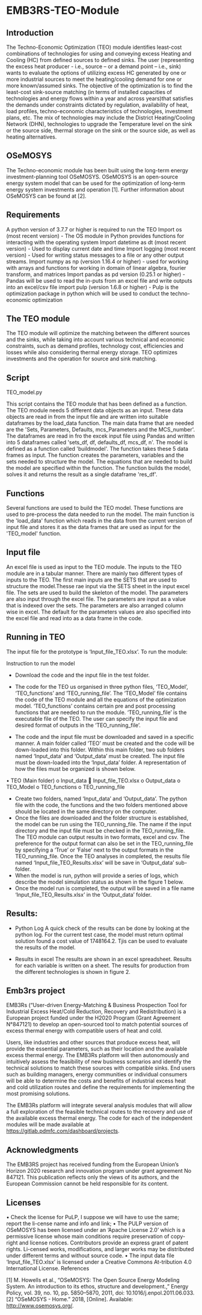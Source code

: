 # EMB3RS-TEO-Module

## Introduction
The Techno-Economic Optimization (TEO) module identifies least-cost combinations of technologies for using and conveying excess Heating and Cooling (HC) from defined sources to defined sinks. The user (representing the excess heat producer - i.e., source – or a demand point – i.e., sink) wants to evaluate the options of utilizing excess HC generated by one or more industrial sources to meet the heating/cooling demand for one or more known/assumed sinks. The objective of the optimization is to find the least-cost sink-source matching (in terms of installed capacities of technologies and energy flows within a year and across years)that satisfies the demands under constraints dictated by regulation, availability of heat, load profiles, techno-economic characteristics of technologies, investment plans, etc. The mix of technologies may include the District Heating/Cooling Network (DHN), technologies to upgrade the Temperature level on the sink or the source side, thermal storage on the sink or the source side, as well as heating alternatives. 

## OSeMOSYS

The Techno-economic module has been built using the long-term energy investment-planning tool OSeMOSYS. OSeMOSYS is an open-source energy system model that can be used for the optimization of long-term energy system investments and operation [1]. Further information about OSeMOSYS can be found at [2]. 

## Requirements
A python version of 3.7.7 or higher is required to run the TEO
Import os (most recent version) - The OS module in Python provides functions for interacting with the operating system
Import datetime as dt (most recent version) - Used to display current date and time
Import logging (most recent version)  - Used for writing status messages to a file or any other output streams.
Import numpy as np (version  1.16.4 or higher) - used for working with arrays and functions for working in domain of linear algebra, fourier transform, and matrices
Import pandas as pd version  (0.25.1 or higher) - Pandas will be used to read the in-puts from an excel file and write outputs into an excel/csv file
import pulp (version 1.6.8 or higher) - Pulp is the optimization package in python which will be used to conduct the techno-economic optimization

## The TEO module 

The TEO module will optimize the matching between the different sources and the sinks, while taking into account various technical and economic constraints, such as demand profiles, technology cost, efficiencies and losses while also considering thermal energy storage. TEO optimizes investments and the operation for source and sink matching. 

## Script
TEO_model.py

This script contains the TEO module that has been defined as a function. The TEO module needs 5 different data objects as an input. These data objects are read in from the input file and are written into suitable dataframes by the load_data function. The main data frame that are needed are the 'Sets, Parameters, Defaults, mcs_Parameters and the MCS_number'. The dataframes are read in fro the excek input file using Pandas and written into 5 dataframes called 'sets_df, df, defaults_df, mcs_df, n'. The model is defined as a function called 'buildmodel'. The function takes these 5 data frames as input. The function creates the parameters, variables and the sets needed to structure the model. The equations that are needed to build the model are specified within the function. The function builds the model, solves it and returns the result as a single dataframe 'res_df'.

## Functions
Several functions are used to build the TEO model. These functions are used to pre-process the data needed to run the model. The main function is the 'load_data' function which reads in the data from the current version of input file and stores it as the data frames that are used as input for the 'TEO_model' function. 

## Input file

An excel file is used as input to the TEO module. The inputs to the TEO module are in a tabular manner. There are mainly two different types of inputs to the TEO. The first main inputs are the SETS that are used to structure the model.Thesse rae input via the SETS sheet in the input excel file. The sets are used to build the skeleton of the model. The parameters are also input through the excel file. The parameters are input as a value that is indexed over the sets. The parameters are also arranged column wise in excel. The default for the parameters values are also specified into the excel file and read into as a data frame in the code. 

## Running in TEO

The input file for the prototype is ‘Input_file_TEO.xlsx’. To run the module:

Instruction to run the model
- Download the code and the input file in the test folder. 
- The code for the TEO us organised in three python files, ‘TEO_Model’, ‘TEO_functions’ and ‘TEO_running_file’. The ‘TEO_Model’ file contains the code of the TEO module and all   the equations of the optimization model. ‘TEO_functions’ contains certain pre and post processing functions that are needed to run the module. ‘TEO_running_file’ is the         executable file of the TEO. The user can specify the input file and desired format of outputs in the ‘TEO_running_file’.

- The code and the input file must be downloaded and saved in a specific manner. A main folder called ‘TEO’ must be created and the code will be down-loaded into this folder. Within this main folder, two sub folders named ‘Input_data’ and ‘Output_data’ must be created. The input file must be down-loaded into the ‘Input_data’ folder. A representation of how the files must be organized is shown below. 

•	TEO (Main folder) 
  o	Input_data 
    	Input_file_TEO.xlsx 
  o	Output_data 
  o	TEO_Model
  o	TEO_functions
  o	TEO_running_file

- Create two folders, named ‘Input_data’ and ‘Output_data’. The python file with the code, the functions and the two folders mentioned above should be located in the same directory on the computer. 
- Once the files are downloaded and the folder structure is established, the model can be run using the TEO_running_file. The name if the input directory and the input file must   be checked in the TEO_running_file. The TEO module can output results in two formats, excel and csv. The preference for the output format can also be set in the               TEO_running_file by specifying a ‘True’ or ‘False’ next to the output formats in the TEO_running_file. Once the TEO analyses in completed, the results file named  ‘Input_file_TEO_Results.xlsx’ will be save in ‘Output_data’ sub-folder.
- When the model is run, python will provide a series of logs, which describe the model simulation status as shown in the figure 1 below. 
- Once the model run is completed, the output will be saved in a file name ‘Input_file_TEO_Results.xlsx’ in the ‘Output_data’ folder.
 
## Results:

- Python Log
A quick check of the results can be done by looking at the python log. For the current test case, the model must return optimal solution found a cost value of 1748164.2. Tjis can be used to evaluate the results of the model. 
 
- Results in excel
The results are shown in an excel spreadsheet. Results for each variable is written on a sheet. The results for production from the different technologies is shown in figure 2.

## Emb3rs project

EMB3Rs (“User-driven Energy-Matching & Business Prospection Tool for Industrial Excess Heat/Cold Reduction, Recovery and Redistribution) is a European project funded under the H2020 Program (Grant Agreement N°847121) to develop an open-sourced tool to match potential sources of excess thermal energy with compatible users of heat and cold.

Users, like industries and other sources that produce excess heat, will provide the essential parameters, such as their location and the available excess thermal energy. The EMB3Rs platform will then autonomously and intuitively assess the feasibility of new business scenarios and identify the technical solutions to match these sources with compatible sinks. End users such as building managers, energy communities or individual consumers will be able to determine the costs and benefits of industrial excess heat and cold utilization routes and define the requirements for implementing the most promising solutions. 

The EMB3Rs platform will integrate several analysis modules that will allow a full exploration of the feasible technical routes to the recovery and use of the available excess thermal energy. The code for each of the independent modules will be made available at https://gitlab.pdmfc.com/dashboard/projects.


## Acknowledgments

The EMB3RS project has received funding from the European Union’s Horizon 2020 research and innovation program under grant agreement No 847121. This publication reflects only the views of its authors, and the European Commission cannot be held responsible for its content.

## Licenses

•	Check the license for PuLP, I suppose we will have to use the same; report the li-cense name and info and link;
•	The PULP version of OSeMOSYS has been licensed under an ‘Apache License 2.0’ which is a permissive license whose main conditions require preservation of copy-right and license notices. Contributors provide an express grant of patent rights. Li-censed works, modifications, and larger works may be distributed under different terms and without source code.
•	The input data file ‘Input_file_TEO.xlsx’ is licensed under a Creative Commons At-tribution 4.0 International License.
References

[1]	M. Howells et al., “OSeMOSYS: The Open Source Energy Modeling System. An introduction to its ethos, structure and development.,” Energy Policy, vol. 39, no. 10, pp. 5850–5870, 2011, doi: 10.1016/j.enpol.2011.06.033.
[2]	“OSeMOSYS - Home.” 2018, [Online]. Available: http://www.osemosys.org/.
